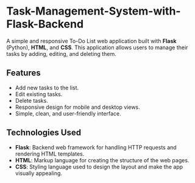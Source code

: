 # Task-Management-System-with-Flask-Backend

A simple and responsive To-Do List web application built with **Flask** (Python), **HTML**, and **CSS**. This application allows users to manage their tasks by adding, editing, and deleting them.

## Features
- Add new tasks to the list.
- Edit existing tasks.
- Delete tasks.
- Responsive design for mobile and desktop views.
- Simple, clean, and user-friendly interface.

## Technologies Used
- **Flask**: Backend web framework for handling HTTP requests and rendering HTML templates.
- **HTML**: Markup language for creating the structure of the web pages.
- **CSS**: Styling language used to design the layout and make the app visually appealing.
